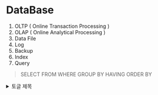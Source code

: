 DataBase
========



1. OLTP ( Online Transaction Processing )
2. OLAP ( Online Analytical Processing )
3. Data File
4. Log
5. Backup
6. Index
7. Query
>SELECT
>FROM
>WHERE
>GROUP BY
>HAVING
>ORDER BY




<details>
  
<summary>
  토글 제목
</summary>
   토글 안 내용
</details>
